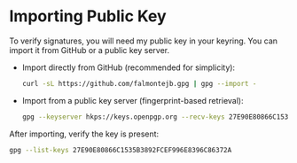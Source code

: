 # Importing Public Key

To verify signatures, you will need my public key in your keyring. You can import it from GitHub or a public key server.

- Import directly from GitHub (recommended for simplicity):
  ```bash
  curl -sL https://github.com/falmontejb.gpg | gpg --import -
  ```

- Import from a public key server (fingerprint-based retrieval):
  ```bash
  gpg --keyserver hkps://keys.openpgp.org --recv-keys 27E90E80866C1535B3892FCEF996E8396C86372A
  ```

After importing, verify the key is present:
```bash
gpg --list-keys 27E90E80866C1535B3892FCEF996E8396C86372A
```

